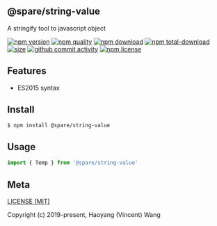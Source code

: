 ## @spare/string-value
A stringify tool to javascript object

[![npm version][npm-image]][npm-url]
[![npm quality][quality-image]][quality-url]
[![npm download][download-image]][npm-url]
[![npm total-download][total-download-image]][npm-url]
[![size][size]][size-url]
[![github commit activity][commit-image]][github-url]
[![npm license][license-image]][npm-url]

## Features

- ES2015 syntax

## Install
```console
$ npm install @spare/string-value
```

## Usage
```js
import { Temp } from '@spare/string-value'
```

## Meta
[LICENSE (MIT)](/LICENSE)

Copyright (c) 2019-present, Haoyang (Vincent) Wang

[//]: <> (Shields)
[npm-image]: https://img.shields.io/npm/v/@spare/string-value.svg?style=flat-square
[quality-image]: http://npm.packagequality.com/shield/@spare/string-value.svg?style=flat-square
[download-image]: https://img.shields.io/npm/dm/@spare/string-value.svg?style=flat-square
[total-download-image]:https://img.shields.io/npm/dt/@spare/string-value.svg?style=flat-square
[license-image]: https://img.shields.io/npm/l/@spare/string-value.svg?style=flat-square
[commit-image]: https://img.shields.io/github/commit-activity/y/hoyeungw/@spare/string-value?style=flat-square
[size]: https://packagephobia.now.sh/badge?p=@spare/string-value

[//]: <> (Link)
[npm-url]: https://npmjs.org/package/@spare/string-value
[quality-url]: http://packagequality.com/#?package=@spare/string-value
[github-url]: https://github.com/hoyeungw/@spare/string-value
[size-url]: https://packagephobia.now.sh/result?p=@spare/string-value
